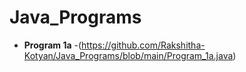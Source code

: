 # Java_Programs

- **Program 1a** -(https://github.com/Rakshitha-Kotyan/Java_Programs/blob/main/Program_1a.java)
